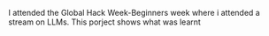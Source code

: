 I attended the Global Hack Week-Beginners week where i attended a stream on LLMs.
This porject shows what was learnt
